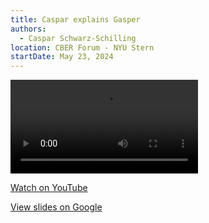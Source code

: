 ```yaml
---
title: Caspar explains Gasper
authors:
  - Caspar Schwarz-Schilling
location: CBER Forum - NYU Stern
startDate: May 23, 2024
---
```


<video src="https://youtu.be/XS72blk5FoE?si=YnPISn6jPdkgRK3b"></video>

[Watch on YouTube](https://youtu.be/XS72blk5FoE?si=YnPISn6jPdkgRK3b)

[View slides on Google](https://docs.google.com/presentation/d/1RKBgtGUMBM3vsILchYvAP2hYeYvGnJq4TVb2vt1jYsY/view)
